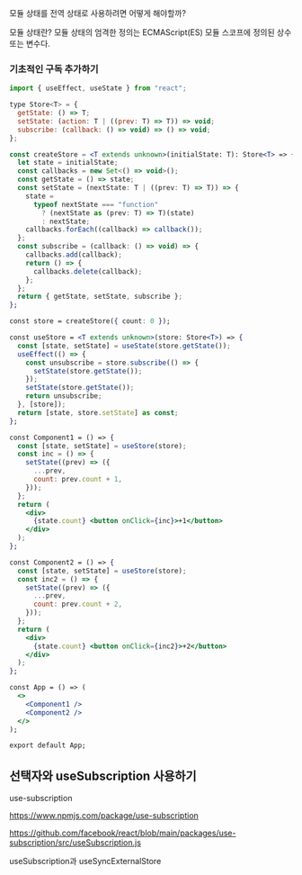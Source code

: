 모듈 상태를 전역 상태로 사용하려면 어떻게 해야할까?

모듈 상태란?
모듈 상태의 엄격한 정의는 ECMAScript(ES) 모듈 스코프에 정의된 상수 또는 변수다.

### 기초적인 구독 추가하기

```jsx
import { useEffect, useState } from "react";

type Store<T> = {
  getState: () => T;
  setState: (action: T | ((prev: T) => T)) => void;
  subscribe: (callback: () => void) => () => void;
};

const createStore = <T extends unknown>(initialState: T): Store<T> => {
  let state = initialState;
  const callbacks = new Set<() => void>();
  const getState = () => state;
  const setState = (nextState: T | ((prev: T) => T)) => {
    state =
      typeof nextState === "function"
        ? (nextState as (prev: T) => T)(state)
        : nextState;
    callbacks.forEach((callback) => callback());
  };
  const subscribe = (callback: () => void) => {
    callbacks.add(callback);
    return () => {
      callbacks.delete(callback);
    };
  };
  return { getState, setState, subscribe };
};

const store = createStore({ count: 0 });

const useStore = <T extends unknown>(store: Store<T>) => {
  const [state, setState] = useState(store.getState());
  useEffect(() => {
    const unsubscribe = store.subscribe(() => {
      setState(store.getState());
    });
    setState(store.getState());
    return unsubscribe;
  }, [store]);
  return [state, store.setState] as const;
};

const Component1 = () => {
  const [state, setState] = useStore(store);
  const inc = () => {
    setState((prev) => ({
      ...prev,
      count: prev.count + 1,
    }));
  };
  return (
    <div>
      {state.count} <button onClick={inc}>+1</button>
    </div>
  );
};

const Component2 = () => {
  const [state, setState] = useStore(store);
  const inc2 = () => {
    setState((prev) => ({
      ...prev,
      count: prev.count + 2,
    }));
  };
  return (
    <div>
      {state.count} <button onClick={inc2}>+2</button>
    </div>
  );
};

const App = () => (
  <>
    <Component1 />
    <Component2 />
  </>
);

export default App;
```

## 선택자와 useSubscription 사용하기

use-subscription

https://www.npmjs.com/package/use-subscription

https://github.com/facebook/react/blob/main/packages/use-subscription/src/useSubscription.js

useSubscription과 useSyncExternalStore
